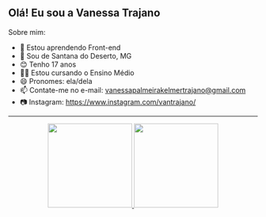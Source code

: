 ## Olá! Eu sou a Vanessa Trajano

Sobre mim:
  
  - 🌱 Estou aprendendo Front-end
  - 🏡 Sou de Santana do Deserto, MG
  - 😊 Tenho 17 anos
  - 👩‍🎓 Estou cursando o Ensino Médio
  - 😄 Pronomes: ela/dela
  - 📫 Contate-me no e-mail: vanessapalmeirakelmertrajano@gmail.com
  - 📷 Instagram: https://www.instagram.com/vantrajano/

---

<div align="center">
  <a href="https://github.com/VanessaTrajano">
  <img height="170em" src="https://github-readme-stats.vercel.app/api?username=VanessaTrajano&show_icons=true&theme=cobalt&include_all_commits=true&count_private=true"/>
  <img height="170em" src="https://github-readme-stats.vercel.app/api/top-langs/?username=VanessaTrajano&layout=compact&langs_count=7&theme=cobalt"/>
</div>
  
  ##
 
